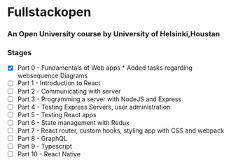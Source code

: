 # Fullstackopen
### An Open University course by University of Helsinki,Houstan

### Stages 
- [x] Part 0 - Fundamentals of Web apps
      * Added tasks regarding websequence Diagrams
- [ ] Part 1 - Introduction to React
- [ ] Part 2 - Communicating with server
- [ ] Part 3 - Programming a server with NodeJS and Express
- [ ] Part 4 - Testing Express Servers, user administration
- [ ] Part 5 - Testing React apps
- [ ] Part 6 - State management with Redux
- [ ] Part 7 - React router, custom hooks, styling app with CSS and webpack
- [ ] Part 8 - GraphQL
- [ ] Part 9 - Typescript
- [ ] Part 10 - React Native
